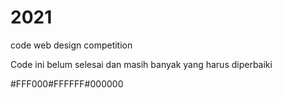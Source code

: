 # 2021
code web design competition

Code ini belum selesai dan masih banyak yang harus diperbaiki 


#FFF000#FFFFFF#000000
